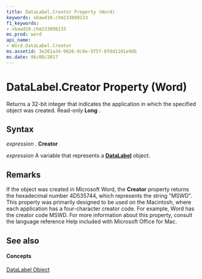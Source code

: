 ```yaml
---
title: DataLabel.Creator Property (Word)
keywords: vbawd10.chm233898133
f1_keywords:
- vbawd10.chm233898133
ms.prod: word
api_name:
- Word.DataLabel.Creator
ms.assetid: 3e261a34-9826-9c8e-5f5f-6fdd1101e9db
ms.date: 06/08/2017
---
```



# DataLabel.Creator Property (Word)

Returns a 32-bit integer that indicates the application in which the specified object was created. Read-only  **Long** .


## Syntax

 _expression_ . **Creator**

 _expression_ A variable that represents a **[DataLabel](Word.DataLabel.md)** object.


## Remarks

If the object was created in Microsoft Word, the  **Creator** property returns the hexadecimal number 4D535744, which represents the string "MSWD". This property was primarily designed to be used on the Macintosh, where each application has a four-character creator code. For example, Word has the creator code MSWD. For more information about this property, consult the language reference Help included with Microsoft Office for Mac.


## See also


#### Concepts


[DataLabel Object](Word.DataLabel.md)

